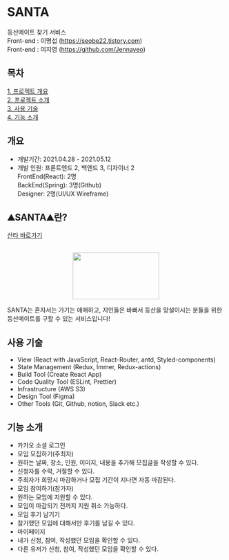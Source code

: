 # SANTA
 등산메이트 찾기 서비스
<br /> Front-end : 이명섭 (https://seobe22.tistory.com)<br />
Front-end : 여지영 (https://github.com/Jennayeo)


## 목차
[1. 프로젝트 개요](#개요)<br />
[2. 프로젝트 소개](#⛰SANTA⛰-란?)<br />
[3. 사용 기술](#사용-기술)<br />
[4. 기능 소개](#기능-소개)<br />


## 개요
- 개발기간: 2021.04.28 - 2021.05.12 <br />
- 개발 인원: 프론트엔드 2, 백엔드 3, 디자이너 2 <br />
  FrontEnd(React): 2명 <br />
  BackEnd(Spring): 3명(Github) <br />
  Designer: 2명(UI/UX Wireframe) <br />


## ⛰SANTA⛰란?
<a href="http://www.santa-mountain.com"> 산타 바로가기 </a>
<p align="center">
    <br />
<img width="200px" height="108px" src="https://user-images.githubusercontent.com/79817557/119305735-194bf980-bca4-11eb-8c08-481ae336867c.png" />
</p>

<p>SANTA는 혼자서는 가기는 애매하고, 지인들은 바빠서 등산을 망설이시는 분들을 위한 등산메이트를 구할 수 있는 서비스입니다!</p>



## 사용 기술
- View (React with JavaScript, React-Router, antd, Styled-components)
- State Management (Redux, Immer, Redux-actions)
- Build Tool (Create React App)
- Code Quality Tool (ESLint, Prettier)
- Infrastructure (AWS S3)
- Design Tool (Figma)
- Other Tools (Git, Github, notion, Slack etc.)


## 기능 소개
* 카카오 소셜 로그인
* 모임 모집하기(주최자)
 * 원하는 날짜, 장소, 인원, 이미지, 내용을 추가해 모집글을 작성할 수 있다.
 * 신청자를 수락, 거절할 수 있다.
 * 주최자가 희망시 마감하거나 모집 기간이 지나면 자동 마감된다.
* 모임 참여하기(참가자)
 * 원하는 모임에 지원할 수 있다.
 * 모임이 마감되기 전까지 지원 취소 가능하다.
* 모임 후기 남기기
 * 참가했던 모임에 대해서만 후기를 남길 수 있다.
* 마이페이지
 * 내가 신청, 참여, 작성했던 모임을 확인할 수 있다.
 * 다른 유저가 신청, 참여, 작성했던 모임을 확인할 수 있다.
